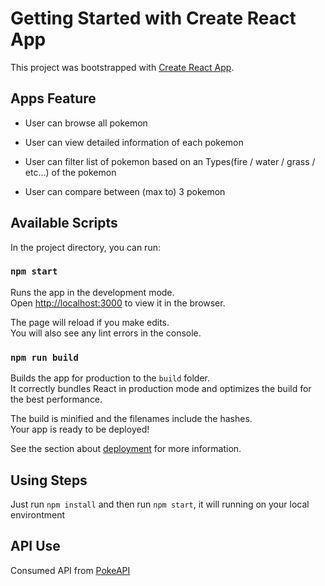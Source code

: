 # Getting Started with Create React App

This project was bootstrapped with [Create React App](https://github.com/facebook/create-react-app).


## Apps Feature
- User can browse all pokemon 

- User can view detailed information of each pokemon 

- User can filter list of pokemon based on an Types(fire / water / grass / etc...) of the pokemon 

- User can compare between (max to) 3 pokemon


## Available Scripts

In the project directory, you can run:

### `npm start`

Runs the app in the development mode.\
Open [http://localhost:3000](http://localhost:3000) to view it in the browser.

The page will reload if you make edits.\
You will also see any lint errors in the console.

### `npm run build`

Builds the app for production to the `build` folder.\
It correctly bundles React in production mode and optimizes the build for the best performance.

The build is minified and the filenames include the hashes.\
Your app is ready to be deployed!

See the section about [deployment](https://facebook.github.io/create-react-app/docs/deployment) for more information.

## Using Steps

Just run `npm install` and then run `npm start`, it will running on your local environtment

## API Use

Consumed API from [PokeAPI](https://pokeapi.co/)
